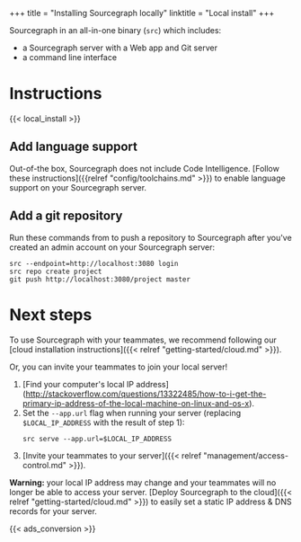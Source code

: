 +++
title = "Installing Sourcegraph locally"
linktitle = "Local install"
+++

Sourcegraph in an all-in-one binary (`src`) which includes:

- a Sourcegraph server with a Web app and Git server
- a command line interface

# Instructions

{{< local_install >}}

## Add language support

Out-of-the box, Sourcegraph does not include Code Intelligence.
[Follow these instructions]({{relref "config/toolchains.md" >}}) to enable
language support on your Sourcegraph server.

## Add a git repository

Run these commands from to push a repository to Sourcegraph after you've created an admin
account on your Sourcegraph server:

```
src --endpoint=http://localhost:3080 login
src repo create project
git push http://localhost:3080/project master
```

# Next steps

To use Sourcegraph with your teammates, we recommend following our
[cloud installation instructions]({{< relref "getting-started/cloud.md" >}}).

Or, you can invite your teammates to join your local server!

1. [Find your computer's local IP address]
(http://stackoverflow.com/questions/13322485/how-to-i-get-the-primary-ip-address-of-the-local-machine-on-linux-and-os-x).
2. Set the `--app.url` flag when running your server (replacing `$LOCAL_IP_ADDRESS` with the result of step 1):
	```
	src serve --app.url=$LOCAL_IP_ADDRESS
	```
3. [Invite your teammates to your server]({{< relref "management/access-control.md" >}}).


**Warning:** your local IP address may change and your teammates will no longer be able to
access your server. [Deploy Sourcegraph to the cloud]({{< relref "getting-started/cloud.md" >}})
to easily set a static IP address & DNS records for your server.

{{< ads_conversion >}}
